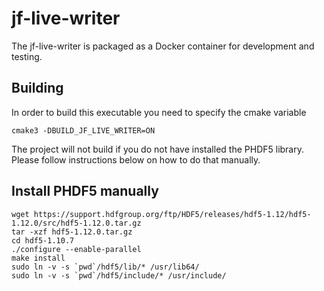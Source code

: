# jf-live-writer

The jf-live-writer is packaged as a Docker container for development and 
testing.

## Building
In order to build this executable you need to specify the cmake variable
```
cmake3 -DBUILD_JF_LIVE_WRITER=ON 
```
The project will not build if you do not have installed the PHDF5 library.
Please follow instructions below on how to do that manually.

## Install PHDF5 manually 
```
wget https://support.hdfgroup.org/ftp/HDF5/releases/hdf5-1.12/hdf5-1.12.0/src/hdf5-1.12.0.tar.gz
tar -xzf hdf5-1.12.0.tar.gz
cd hdf5-1.10.7
./configure --enable-parallel 
make install
sudo ln -v -s `pwd`/hdf5/lib/* /usr/lib64/
sudo ln -v -s `pwd`/hdf5/include/* /usr/include/
```

